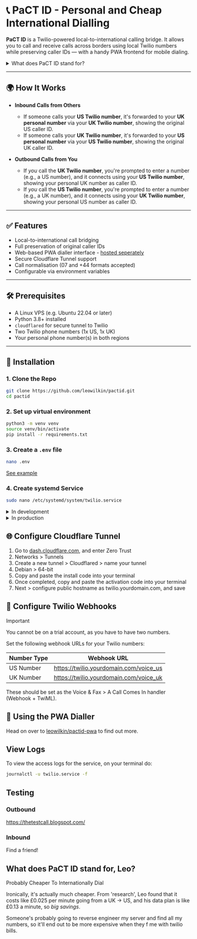 # 📞 PaCT ID - Personal and Cheap International Dialling

**PaCT ID** is a Twilio-powered local-to-international calling bridge. It allows you to call and receive calls across borders using local Twilio numbers while preserving caller IDs — with a handy PWA frontend for mobile dialing.



<details>
<summary>What does PaCT ID stand for?</summary>

**P**robably **C**heaper **T**o **I**nternationally **D**ial

Ironically, it's actually much cheaper. From 'research', Leo found that it costs like £0.025 per minute going from a UK -> US, and his data plan is like £0.13 a minute, so _big savings_.

Someone's probably going to reverse engineer my server and find all my numbers, so it'll end out to be more expensive when they f me with twilio bills.
</details>

---

## 🌍 How It Works

- **Inbound Calls from Others**  
  - If someone calls your **US Twilio number**, it's forwarded to your **UK personal number** via your **UK Twilio number**, showing the original US caller ID.
  - If someone calls your **UK Twilio number**, it's forwarded to your **US personal number** via your **US Twilio number**, showing the original UK caller ID.

- **Outbound Calls from You**  
  - If *you* call the **UK Twilio number**, you're prompted to enter a number (e.g., a US number), and it connects using your **US Twilio number**, showing your personal UK number as caller ID.
  - If *you* call the **US Twilio number**, you're prompted to enter a number (e.g., a UK number), and it connects using your **UK Twilio number**, showing your personal US number as caller ID.

---

## ✅ Features

- Local-to-international call bridging
- Full preservation of original caller IDs
- Web-based PWA dialler interface - [hosted seperately](https://github.com/leowilkin/pactid-pwa)
- Secure Cloudflare Tunnel support
- Call normalisation (07 and +44 formats accepted)
- Configurable via environment variables

---

## 🛠 Prerequisites

- A Linux VPS (e.g. Ubuntu 22.04 or later)
- Python 3.8+ installed
- `cloudflared` for secure tunnel to Twilio
- Two Twilio phone numbers (1x US, 1x UK)
- Your personal phone number(s) in both regions

---

## 🔧 Installation

### 1. Clone the Repo

```bash
git clone https://github.com/leowilkin/pactid.git
cd pactid
```

### 2. Set up virtual environment

```bash
python3 -m venv venv
source venv/bin/activate
pip install -r requirements.txt
```

### 3. Create a `.env` file

```bash
nano .env
```

[See example](https://github.com/leowilkin/pactid/blob/main/.env.example)

### 4. Create systemd Service

```bash
sudo nano /etc/systemd/system/twilio.service
```

<details>
<summary>In development</summary>


In that crispy new file, paste [this weird ass code](https://github.com/leowilkin/pactid/blob/main/systemd/python.ini) in, and apparently it makes it run automatically which is pretty neat.

Then hit it with an enable & start

```bash
sudo systemctl daemon-reexec
sudo systemctl daemon-reload
sudo systemctl enable twilio
sudo systemctl start twilio
```
</details>

<details>
<summary>In production</summary>


"Apparently" using Flask servers in prod isn't such a good idea, so when you're running it for realsies, use [this systemd file](https://github.com/leowilkin/pactid/blob/main/systemd/gunicorn.ini)

Then hit it with an refresh

```bash
sudo systemctl daemon-reexec
sudo systemctl daemon-reload
sudo systemctl refresh twilio
```
</details>



## 🌐 Configure Cloudflare Tunnel

1. Go to [dash.cloudflare.com](dash.cloudflare.com), and enter Zero Trust
2. Networks > Tunnels
3. Create a new tunnel > Cloudflared > name your tunnel
4. Debian > 64-bit
5. Copy and paste the install code into your terminal
6. Once completed, copy and paste the activation code into your terminal
7. Next > configure public hostname as twilio.yourdomain.com, and save

## 🔁 Configure Twilio Webhooks

> [!IMPORTANT]  
> You cannot be on a trial account, as you have to have two numbers.

Set the following webhook URLs for your Twilio numbers:

| Number Type |               Webhook URL              |
|-------------|:--------------------------------------:|
| US Number   | https://twilio.yourdomain.com/voice_us |
| UK Number   | https://twilio.yourdomain.com/voice_uk |

These should be set as the Voice & Fax > A Call Comes In handler (Webhook + TwiML).

## 📱 Using the PWA Dialler

Head on over to [leowilkin/pactid-pwa](github.com/leowilkin/pactid-pwa) to find out more.

## View Logs

To view the access logs for the service, on your terminal do:

```bash
journalctl -u twilio.service -f
```

## Testing

### Outbound

https://thetestcall.blogspot.com/

### Inbound

Find a friend!

## What does PaCT ID stand for, Leo?

Probably Cheaper To Internationally Dial

Ironically, it's actually much cheaper. From 'research', Leo found that it costs like £0.025 per minute going from a UK -> US, and his data plan is like £0.13 a minute, so _big savings_.

Someone's probably going to reverse engineer my server and find all my numbers, so it'll end out to be more expensive when they f me with twilio bills.
